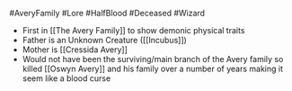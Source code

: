 #AveryFamily #Lore #HalfBlood #Deceased #Wizard

- First in [[The Avery Family]] to show demonic physical traits
- Father is an Unknown Creature ([[Incubus]])
- Mother is [[Cressida Avery]]
- Would not have been the surviving/main branch of the Avery family so killed [[Oswyn Avery]] and his family over a number of years making it seem like a blood curse